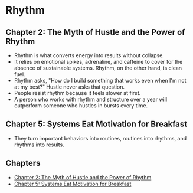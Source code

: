 # Rhythm

## Chapter 2: The Myth of Hustle and the Power of Rhythm
- Rhythm is what converts energy into results without collapse.
- It relies on emotional spikes, adrenaline, and caffeine to cover for the absence of sustainable systems. Rhythm, on the other hand, is clean fuel.
- Rhythm asks, "How do I build something that works even when I'm not at my best?" Hustle never asks that question.
- People resist rhythm because it feels slower at first.
- A person who works with rhythm and structure over a year will outperform someone who hustles in bursts every time.

## Chapter 5: Systems Eat Motivation for Breakfast
- They turn important behaviors into routines, routines into rhythms, and rhythms into results.

## Chapters
- [Chapter 2: The Myth of Hustle and the Power of Rhythm](docs/chapters/02/chapter.md)
- [Chapter 5: Systems Eat Motivation for Breakfast](docs/chapters/05/chapter.md)

